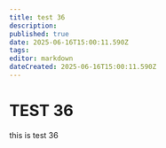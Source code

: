 ```yaml
---
title: test 36
description: 
published: true
date: 2025-06-16T15:00:11.590Z
tags: 
editor: markdown
dateCreated: 2025-06-16T15:00:11.590Z
---
```


# TEST 36
this is test 36
